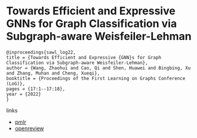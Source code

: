 # Towards Efficient and Expressive GNNs for Graph Classification via Subgraph-aware Weisfeiler-Lehman

```
@inproceedings{sawl_log22,
title = {Towards Efficient and Expressive {GNN}s for Graph Classification via Subgraph-aware Weisfeiler-Lehman},
author = {Wang, Zhaohui and Cao, Qi and Shen, Huawei and Bingbing, Xu and Zhang, Muhan and Cheng, Xueqi},
booktitle = {Proceedings of the First Learning on Graphs Conference (LoG)},
pages = {17:1--17:18},
year = {2022}
}
```

links
- [pmlr](https://proceedings.mlr.press/v198/wang22b.html)
- [openreview](https://openreview.net/forum?id=ha9hPpthvQ)
